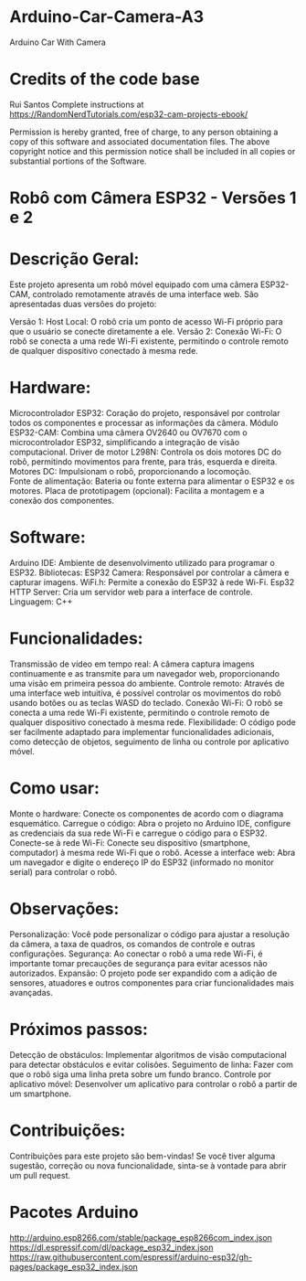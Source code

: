 # Arduino-Car-Camera-A3
Arduino Car With Camera


# Credits of the code base

  Rui Santos
  Complete instructions at https://RandomNerdTutorials.com/esp32-cam-projects-ebook/
  
  Permission is hereby granted, free of charge, to any person obtaining a copy of this software and associated documentation files.
  The above copyright notice and this permission notice shall be included in all copies or substantial portions of the Software.

# Robô com Câmera ESP32 - Versões 1 e 2

# Descrição Geral:

 Este projeto apresenta um robô móvel equipado com uma câmera ESP32-CAM, controlado remotamente através de uma interface web. São apresentadas duas versões do projeto:

   Versão 1: Host Local: O robô cria um ponto de acesso Wi-Fi próprio para que o usuário se conecte diretamente a ele.
   Versão 2: Conexão Wi-Fi: O robô se conecta a uma rede Wi-Fi existente, permitindo o controle remoto de qualquer dispositivo conectado à mesma rede.

# Hardware:

   Microcontrolador ESP32: Coração do projeto, responsável por controlar todos os componentes e processar as informações da câmera.
   Módulo ESP32-CAM: Combina uma câmera OV2640 ou OV7670 com o microcontrolador ESP32, simplificando a integração de visão computacional.
   Driver de motor L298N: Controla os dois motores DC do robô, permitindo movimentos para frente, para trás, esquerda e direita.
   Motores DC: Impulsionam o robô, proporcionando a locomoção.  
   Fonte de alimentação: Bateria ou fonte externa para alimentar o ESP32 e os motores.
   Placa de prototipagem (opcional): Facilita a montagem e a conexão dos componentes.

# Software:

Arduino IDE: Ambiente de desenvolvimento utilizado para programar o ESP32.
   Bibliotecas:
       ESP32 Camera: Responsável por controlar a câmera e capturar imagens.
       WiFi.h: Permite a conexão do ESP32 à rede Wi-Fi.
       Esp32 HTTP Server: Cria um servidor web para a interface de controle.
   Linguagem: C++
   
# Funcionalidades:

   Transmissão de vídeo em tempo real: A câmera captura imagens continuamente e as transmite para um navegador web, proporcionando uma visão em primeira pessoa do ambiente.
   Controle remoto: Através de uma interface web intuitiva, é possível controlar os movimentos do robô usando botões ou as teclas WASD do teclado.
   Conexão Wi-Fi: O robô se conecta a uma rede Wi-Fi existente, permitindo o controle remoto de qualquer dispositivo conectado à mesma rede.
   Flexibilidade: O código pode ser facilmente adaptado para implementar funcionalidades adicionais, como detecção de objetos, seguimento de linha ou controle por aplicativo móvel.

# Como usar:

   Monte o hardware: Conecte os componentes de acordo com o diagrama esquemático.
   Carregue o código: Abra o projeto no Arduino IDE, configure as credenciais da sua rede Wi-Fi e carregue o código para o ESP32.
   Conecte-se à rede Wi-Fi: Conecte seu dispositivo (smartphone, computador) à mesma rede Wi-Fi que o robô.
   Acesse a interface web: Abra um navegador e digite o endereço IP do ESP32 (informado no monitor serial) para controlar o robô.

# Observações:

   Personalização: Você pode personalizar o código para ajustar a resolução da câmera, a taxa de quadros, os comandos de controle e outras configurações.
   Segurança: Ao conectar o robô a uma rede Wi-Fi, é importante tomar precauções de segurança para evitar acessos não autorizados.
   Expansão: O projeto pode ser expandido com a adição de sensores, atuadores e outros componentes para criar funcionalidades mais avançadas.

# Próximos passos:

   Detecção de obstáculos: Implementar algoritmos de visão computacional para detectar obstáculos e evitar colisões.
   Seguimento de linha: Fazer com que o robô siga uma linha preta sobre um fundo branco.
   Controle por aplicativo móvel: Desenvolver um aplicativo para controlar o robô a partir de um smartphone.

# Contribuições:

Contribuições para este projeto são bem-vindas! Se você tiver alguma sugestão, correção ou nova funcionalidade, sinta-se à vontade para abrir um pull request.

# Pacotes Arduino

http://arduino.esp8266.com/stable/package_esp8266com_index.json
https://dl.espressif.com/dl/package_esp32_index.json
https://raw.githubusercontent.com/espressif/arduino-esp32/gh-pages/package_esp32_index.json
